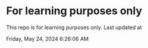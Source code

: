 # For learning purposes only
This repo is for learning purposes only.
Last updated at

Friday, May 24, 2024 6:26:06 AM

